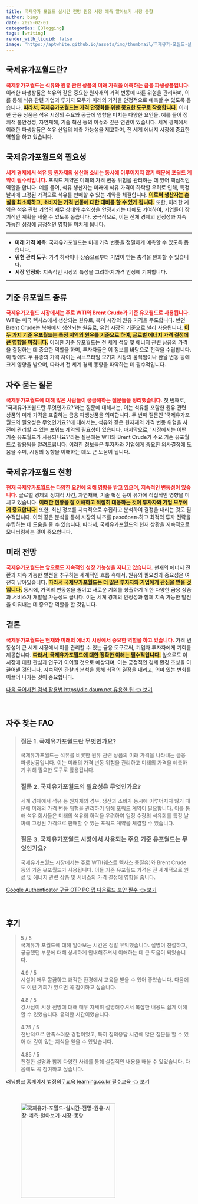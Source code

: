 ```yaml
---
title: 국제유가 포월드 실시간 전망 원유 시장 예측 알아보기 시장 동향
author: bing
date: 2025-02-01
categories: [Blogging]
tags: [writing]
render_with_liquid: false
image: 'https://aptwhite.github.io/assets/img/thumbnail/국제유가-포월드-실시간-전망-원유-시장-예측-알아보기-시장-동향.webp'
---
```



<h2 id='국제유가포월드란'>국제유가포월드란?</h2>

<p><b><span style="color: #ee2323;">국제유가포월드는 석유와 원유 관련 상품의 미래 가격을 예측하는 금융 파생상품입니다.</span></b> 이러한 파생상품은 석유와 같은 중요한 원자재의 가격 변동에 따른 위험을 관리하며, 이를 통해 석유 관련 기업과 투기자 모두가 미래의 가격을 안정적으로 예측할 수 있도록 돕습니다. <b><span style="background-color: #ffe066;">따라서, 국제유가포월드는 가격 안정화를 위한 중요한 도구로 작용합니다.</span></b> 이러한 금융 상품은 석유 시장의 수요와 공급에 영향을 미치는 다양한 요인들, 예를 들어 정치적 불안정성, 자연재해, 기술 혁신 등의 이슈와 깊은 연관이 있습니다. 세계 경제에서 이러한 파생상품은 석유 산업의 예측 가능성을 제고하며, 전 세계 에너지 시장에 중요한 역할을 하고 있습니다.</p>

<h2 id='국제유가포월드의 필요성'>국제유가포월드의 필요성</h2>

<p><b><span style="color: #ee2323;">세계 경제에서 석유 등 원자재의 생산과 소비는 동시에 이루어지지 않기 때문에 포워드 계약이 필수적입니다.</span></b> 포워드 계약은 미래의 가격 변동 위험을 관리하는 데 있어 핵심적인 역할을 합니다. 예를 들어, 석유 생산자는 미래에 석유 가격이 하락할 우려로 인해, 특정 날짜에 고정된 가격으로 석유를 판매할 수 있는 계약을 체결합니다. <b><span style="background-color: #ffe066;">이로써 생산자는 손실을 최소화하고, 소비자는 가격 변동에 대한 대비를 할 수 있게 됩니다.</span></b> 또한, 이러한 계약은 석유 관련 기업의 재무 상태와 수익성을 안정시키는 데에도 기여하여, 기업들이 장기적인 계획을 세울 수 있도록 돕습니다. 궁극적으로, 이는 전체 경제의 안정성과 지속 가능한 성장에 긍정적인 영향을 미치게 됩니다.</p>

<hr />

<ul>
    <li><b>미래 가격 예측:</b> 국제유가포월드는 미래 가격 변동을 정밀하게 예측할 수 있도록 돕습니다.</li>
    <li><b>위험 관리 도구:</b> 가격 하락이나 상승으로부터 기업이 받는 충격을 완화할 수 있습니다.</li>
    <li><b>시장 안정화:</b> 지속적인 시장의 특성을 고려하여 가격 안정에 기여합니다.</li>
</ul>

<hr />

<h2 id='기준 유포월드 종류'>기준 유포월드 종류</h2>

<p><b><span style="color: #ee2323;">국제유가포월드 시장에서는 주로 WTI와 Brent Crude가 기준 유포월드로 사용됩니다.</span></b> WTI는 미국 텍사스에서 생산되는 원유로, 북미 시장의 원유 가격을 주도합니다. 반면 Brent Crude는 북해에서 생산되는 원유로, 유럽 시장의 기준으로 널리 사용됩니다. <b><span style="background-color: #ffe066;">이 두 가지 기준 유포월드는 특정 지역의 원유를 기준으로 하여, 글로벌 에너지 가격 결정에 큰 영향을 미칩니다.</span></b> 이러한 기준 유포월드는 전 세계 석유 및 에너지 관련 상품의 가격을 결정하는 데 중요한 역할을 하며, 투자자들은 이 정보를 바탕으로 전략을 수립합니다. 이 밖에도 두 유종의 가격 차이는 서브프라임 모기지 시장의 움직임이나 환율 변동 등에 크게 영향을 받으며, 따라서 전 세계 경제 동향을 파악하는 데 필수적입니다.</p>

<h2 id='자주 묻는 질문'>자주 묻는 질문</h2>

<p><b><span style="color: #ee2323;">국제유가포월드에 대해 많은 사람들이 궁금해하는 질문들을 정리했습니다.</span></b> 첫 번째로, '국제유가포월드란 무엇인가요?'라는 질문에 대해서는, 이는 석유를 포함한 원유 관련 상품의 미래 가격을 표출하는 금융 파생상품을 의미합니다. 두 번째 질문인 '국제유가포월드의 필요성은 무엇인가요?'에 대해서는, 석유와 같은 원자재의 가격 변동 위험을 사전에 관리할 수 있는 포워드 계약의 필요성이 있습니다. 마지막으로, '시장에서는 어떤 기준 유포월드가 사용되나요?'라는 질문에는 WTI와 Brent Crude가 주요 기준 유포월드로 활용됨을 알려드립니다. 이러한 정보들은 투자자와 기업에게 중요한 의사결정에 도움을 주며, 시장의 동향을 이해하는 데도 큰 도움이 됩니다.</p>

<h2 id='국제유가포월드 현황'>국제유가포월드 현황</h2>

<p><b><span style="color: #ee2323;">현재 국제유가포월드는 다양한 요인에 의해 영향을 받고 있으며, 지속적인 변동성이 있습니다.</span></b> 글로벌 경제의 정치적 사건, 자연재해, 기술 혁신 등이 유가에 직접적인 영향을 미치고 있습니다. <b><span style="background-color: #ffe066;">이러한 현황을 잘 이해하고 적절히 대응하는 것이 투자자와 기업 모두에게 중요합니다.</span></b> 또한, 최신 정보를 지속적으로 수집하고 분석하여 결정을 내리는 것도 필수적입니다. 이와 같은 분석을 통해 시장의 니즈를 разобрать하고 최적의 투자 전략을 수립하는 데 도움을 줄 수 있습니다. 따라서, 국제유가포월드의 현재 상황을 지속적으로 모니터링하는 것이 중요합니다.</p>

<h2 id='미래 전망'>미래 전망</h2>

<p><b><span style="color: #ee2323;">국제유가포월드는 앞으로도 지속적인 성장 가능성을 지니고 있습니다.</span></b> 현재의 에너지 전환과 지속 가능한 발전을 추구하는 세계적인 흐름 속에서, 원유의 필요성과 중요성은 여전히 남아있습니다. <b><span style="background-color: #ffe066;">따라서 국제유가포월드는 더 많은 투자자와 기업에게 관심을 받을 것입니다.</span></b> 동시에, 가격의 변동성을 줄이고 새로운 기회를 창출하기 위한 다양한 금융 상품과 서비스가 개발될 가능성도 큽니다. 이는 세계 경제의 안정성과 함께 지속 가능한 발전을 이뤄내는 데 중요한 역할을 할 것입니다.</p>

<h2 id='결론'>결론</h2>

<p><b><span style="color: #ee2323;">국제유가포월드는 현재와 미래의 에너지 시장에서 중요한 역할을 하고 있습니다.</span></b> 가격 변동성이 큰 세계 시장에서 이를 관리할 수 있는 금융 도구로써, 기업과 투자자에게 기회를 제공합니다. <b><span style="background-color: #ffe066;">따라서, 국제유가포월드에 대한 정확한 이해는 필수적입니다.</span></b> 앞으로도 이 시장에 대한 관심과 연구가 이어질 것으로 예상되며, 이는 긍정적인 경제 환경 조성을 이끌어낼 것입니다. 지속적인 관찰과 분석을 통해 최적의 결정을 내리고, 의미 있는 변화를 이끌어 나가는 것이 중요합니다.</p>


<p><a class="click-button" title="다음 국어사전 검색 활용법 https//dic.daum.net 유용한 팁" href="https://aptwhite.github.io/posts/%EB%8B%A4%EC%9D%8C-%EA%B5%AD%EC%96%B4%EC%82%AC%EC%A0%84-%EA%B2%80%EC%83%89-%ED%99%9C%EC%9A%A9%EB%B2%95-httpsdic.daum.net-%EC%9C%A0%EC%9A%A9%ED%95%9C-%ED%8C%81/" rel="dofollow">다음 국어사전 검색 활용법 https//dic.daum.net 유용한 팁 👈 보기</a></p><br>
<h2 id='자주_찾는_FAQ'>자주 찾는 FAQ</h2>
<div itemscope="" itemtype="https://schema.org/FAQPage"> 
<blockquote> 
<div itemscope="" itemprop="mainEntity" itemtype="https://schema.org/Question"> 
<h3 itemprop="name">질문 1. 국제유가포월드란 무엇인가요?</h3> 
<div itemscope="" itemprop="acceptedAnswer" itemtype="https://schema.org/Answer"> 
<span itemprop="text"> 
<p>국제유가포월드는 석유를 비롯한 원유 관련 상품의 미래 가격을 나타내는 금융 파생상품입니다. 이는 미래의 가격 변동 위험을 관리하고 미래의 가격을 예측하기 위해 필요한 도구로 활용됩니다.</p> 
</span> 
</div> 
</div> 

<div itemscope="" itemprop="mainEntity" itemtype="https://schema.org/Question"> 
<h3 itemprop="name">질문 2. 국제유가포월드의 필요성은 무엇인가요?</h3> 
<div itemscope="" itemprop="acceptedAnswer" itemtype="https://schema.org/Answer"> 
<span itemprop="text"> 
<p>세계 경제에서 석유 등 원자재의 경우, 생산과 소비가 동시에 이루어지지 않기 때문에 미래의 가격 변동 위험을 관리하기 위해 포워드 계약이 필요합니다. 이를 통해 석유 회사들은 미래의 석유회 하락을 우려하여 일정 수량의 석유회를 특정 날짜에 고정된 가격으로 판매할 수 있는 포워드 계약을 체결할 수 있습니다.</p> 
</span> 
</div> 
</div> 

<div itemscope="" itemprop="mainEntity" itemtype="https://schema.org/Question"> 
<h3 itemprop="name">질문 3. 국제유가포월드 시장에서 사용되는 주요 기준 유포월드는 무엇인가요?</h3> 
<div itemscope="" itemprop="acceptedAnswer" itemtype="https://schema.org/Answer"> 
<span itemprop="text"> 
<p>국제유가포월드 시장에서는 주로 WTI(웨스트 텍사스 중질유)와 Brent Crude 등의 기준 유포월드가 사용됩니다. 이들 기준 유포월드 가격은 전 세계적으로 원료 및 에너지 관련 상품 및 서비스의 가격 결정에 영향을 줍니다.</p> 
</span> 
</div> 
</div> 
</blockquote> 
</div>
<p><a class="click-button" title="Google Authenticator 구글 OTP PC 앱 다운로드 보안 필수" href="https://aptwhite.github.io/posts/Google-Authenticator-%EA%B5%AC%EA%B8%80-OTP-PC-%EC%95%B1-%EB%8B%A4%EC%9A%B4%EB%A1%9C%EB%93%9C-%EB%B3%B4%EC%95%88-%ED%95%84%EC%88%98/" rel="dofollow">Google Authenticator 구글 OTP PC 앱 다운로드 보안 필수 👈 보기</a></p><br>
<h2 id='후기'>후기</h2>
<div itemscope itemtype="https://schema.org/Product">
  <blockquote>
  <div itemprop="review" itemscope itemtype="https://schema.org/Review">
      <div itemprop="reviewRating" itemscope itemtype="https://schema.org/Rating"> <span itemprop="ratingValue">5</span> / <span itemprop="bestRating">5</span> </div>
      <span itemprop="reviewBody">국제유가 포월드에 대해 알아보는 시간은 정말 유익했습니다. 설명이 친절하고, 궁금했던 부분에 대해 상세하게 안내해주셔서 이해하는 데 큰 도움이 되었습니다.</span>
  </div>
  <br>
  <div itemprop="review" itemscope itemtype="https://schema.org/Review">
      <div itemprop="reviewRating" itemscope itemtype="https://schema.org/Rating"> <span itemprop="ratingValue">4.9</span> / <span itemprop="bestRating">5</span> </div>
      <span itemprop="reviewBody">시설이 매우 깔끔하고 쾌적한 환경에서 교육을 받을 수 있어 좋았습니다. 다음에도 이런 기회가 있으면 꼭 참여하고 싶습니다.</span>
  </div>
  <br>
  <div itemprop="review" itemscope itemtype="https://schema.org/Review">
      <div itemprop="reviewRating" itemscope itemtype="https://schema.org/Rating"> <span itemprop="ratingValue">4.8</span> / <span itemprop="bestRating">5</span> </div>
      <span itemprop="reviewBody">강사님이 시장 전망에 대해 매우 자세히 설명해주셔서 복잡한 내용도 쉽게 이해할 수 있었습니다. 유익한 시간이었습니다.</span>
  </div>
  <br>
  <div itemprop="review" itemscope itemtype="https://schema.org/Review">
      <div itemprop="reviewRating" itemscope itemtype="https://schema.org/Rating"> <span itemprop="ratingValue">4.75</span> / <span itemprop="bestRating">5</span> </div>
      <span itemprop="reviewBody">전반적으로 만족스러운 경험이었고, 특히 질의응답 시간에 많은 질문을 할 수 있어 더 깊이 있는 지식을 얻을 수 있었습니다.</span>
  </div>
  <br>
  <div itemprop="review" itemscope itemtype="https://schema.org/Review">
      <div itemprop="reviewRating" itemscope itemtype="https://schema.org/Rating"> <span itemprop="ratingValue">4.85</span> / <span itemprop="bestRating">5</span> </div>
      <span itemprop="reviewBody">친절한 설명과 함께 다양한 사례를 통해 실질적인 내용을 배울 수 있었습니다. 다음에도 꼭 참여하고 싶습니다.</span>
  </div>
  </blockquote>
</div>
<p><a class="click-button" title="러닝뱅크 홈페이지 법정의무교육 learning.co.kr 필수교육" href="https://aptwhite.github.io/posts/%EB%9F%AC%EB%8B%9D%EB%B1%85%ED%81%AC-%ED%99%88%ED%8E%98%EC%9D%B4%EC%A7%80-%EB%B2%95%EC%A0%95%EC%9D%98%EB%AC%B4%EA%B5%90%EC%9C%A1-learning.co.kr-%ED%95%84%EC%88%98%EA%B5%90%EC%9C%A1/" rel="dofollow">러닝뱅크 홈페이지 법정의무교육 learning.co.kr 필수교육 👈 보기</a></p><br>
<figure class="image"><img src="https://aptwhite.github.io/assets/img/thumbnail/국제유가-포월드-실시간-전망-원유-시장-예측-알아보기-시장-동향.webp" alt="국제유가-포월드-실시간-전망-원유-시장-예측-알아보기-시장-동향" width="256" height="256"></figure>